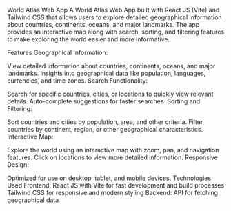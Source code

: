 World Atlas Web App
A World Atlas Web App built with React JS (Vite) and Tailwind CSS that allows users to explore detailed geographical information about countries, continents, oceans, and major landmarks. The app provides an interactive map along with search, sorting, and filtering features to make exploring the world easier and more informative.

Features
Geographical Information:

View detailed information about countries, continents, oceans, and major landmarks.
Insights into geographical data like population, languages, currencies, and time zones.
Search Functionality:

Search for specific countries, cities, or locations to quickly view relevant details.
Auto-complete suggestions for faster searches.
Sorting and Filtering:

Sort countries and cities by population, area, and other criteria.
Filter countries by continent, region, or other geographical characteristics.
Interactive Map:

Explore the world using an interactive map with zoom, pan, and navigation features.
Click on locations to view more detailed information.
Responsive Design:

Optimized for use on desktop, tablet, and mobile devices.
Technologies Used
Frontend:
React JS with Vite for fast development and build processes
Tailwind CSS for responsive and modern styling
Backend:
API for fetching geographical data
